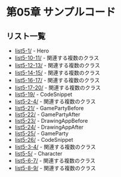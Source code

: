 # 第05章 サンプルコード

## リスト一覧
- [list5-1/](./list5-1/) - Hero
- [list5-10-11/](./list5-10-11/) - 関連する複数のクラス
- [list5-12-13/](./list5-12-13/) - 関連する複数のクラス
- [list5-14-15/](./list5-14-15/) - 関連する複数のクラス
- [list5-16-17/](./list5-16-17/) - 関連する複数のクラス
- [list5-17-20/](./list5-17-20/) - 関連する複数のクラス
- [list5-19/](./list5-19/) - CodeSnippet
- [list5-2-4/](./list5-2-4/) - 関連する複数のクラス
- [list5-21/](./list5-21/) - GamePartyBefore
- [list5-22/](./list5-22/) - GamePartyAfter
- [list5-23/](./list5-23/) - DrawingAppBefore
- [list5-24/](./list5-24/) - DrawingAppAfter
- [list5-25/](./list5-25/) - GameParty
- [list5-26/](./list5-26/) - CodeSnippet
- [list5-3-4/](./list5-3-4/) - 関連する複数のクラス
- [list5-5/](./list5-5/) - Character
- [list5-6-7/](./list5-6-7/) - 関連する複数のクラス
- [list5-8-9/](./list5-8-9/) - 関連する複数のクラス
